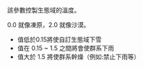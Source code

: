 該參數控製生態域的溫度。

0.0 就像凍原，2.0 就像沙漠。

* 值低於0.15將使自訂生態域下雪
* 值在 0.15 ~ 1.5 之間將會使群系下雨
* 值大於 1.5 將使群系幹燥（例如:禁止下雨等）